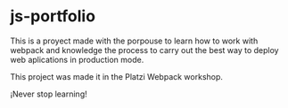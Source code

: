 # js-portfolio

This is a proyect made with the porpouse to learn how to work with webpack and knowledge the process to carry out the best way to deploy web aplications in production mode.

This project was made it in the Platzi Webpack workshop. 

¡Never stop learning! 

